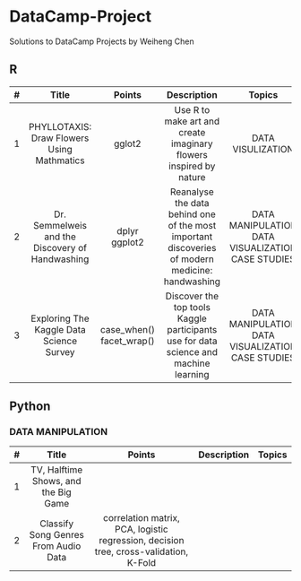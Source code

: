# DataCamp-Project
Solutions to DataCamp Projects by Weiheng Chen<br/>
## R<br/>
|  #   | Title  |Points|Description|Topics|
| :----:  | :----:  | :----:  | :----:  |:----:|
| 1 | PHYLLOTAXIS: Draw Flowers Using Mathmatics |gglot2|Use R to make art and create imaginary flowers inspired by nature|DATA VISULIZATION|
| 2 | Dr. Semmelweis and the Discovery of Handwashing |dplyr ggplot2|Reanalyse the data behind one of the most important discoveries of modern medicine: handwashing|DATA MANIPULATION DATA VISUALIZATION CASE STUDIES|
| 3 | Exploring The Kaggle Data Science Survey |case_when() facet_wrap()|Discover the top tools Kaggle participants use for data science and machine learning|DATA MANIPULATION DATA VISUALIZATION CASE STUDIES|
## Python<br/>
### DATA MANIPULATION<br/>
|#|Title|Points|Description|Topics|
| :----:  | :----:  | :----:  | :----:  |:----:|
|1| TV, Halftime Shows, and the Big Game|
|2| Classify Song Genres From Audio Data|correlation matrix, PCA, logistic regression, decision tree, cross-validation, K-Fold|

